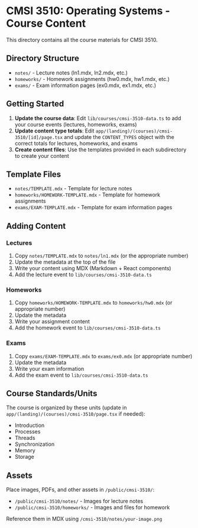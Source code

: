 # CMSI 3510: Operating Systems - Course Content

This directory contains all the course materials for CMSI 3510.

## Directory Structure

- `notes/` - Lecture notes (ln1.mdx, ln2.mdx, etc.)
- `homeworks/` - Homework assignments (hw0.mdx, hw1.mdx, etc.)
- `exams/` - Exam information pages (ex0.mdx, ex1.mdx, etc.)

## Getting Started

1. **Update the course data**: Edit `lib/courses/cmsi-3510-data.ts` to add your course events (lectures, homeworks, exams)
2. **Update content type totals**: Edit `app/(landing)/(courses)/cmsi-3510/[id]/page.tsx` and update the `CONTENT_TYPES` object with the correct totals for lectures, homeworks, and exams
3. **Create content files**: Use the templates provided in each subdirectory to create your content

## Template Files

- `notes/TEMPLATE.mdx` - Template for lecture notes
- `homeworks/HOMEWORK-TEMPLATE.mdx` - Template for homework assignments
- `exams/EXAM-TEMPLATE.mdx` - Template for exam information pages

## Adding Content

### Lectures

1. Copy `notes/TEMPLATE.mdx` to `notes/ln1.mdx` (or the appropriate number)
2. Update the metadata at the top of the file
3. Write your content using MDX (Markdown + React components)
4. Add the lecture event to `lib/courses/cmsi-3510-data.ts`

### Homeworks

1. Copy `homeworks/HOMEWORK-TEMPLATE.mdx` to `homeworks/hw0.mdx` (or appropriate number)
2. Update the metadata
3. Write your assignment content
4. Add the homework event to `lib/courses/cmsi-3510-data.ts`

### Exams

1. Copy `exams/EXAM-TEMPLATE.mdx` to `exams/ex0.mdx` (or appropriate number)
2. Update the metadata
3. Write your exam information
4. Add the exam event to `lib/courses/cmsi-3510-data.ts`

## Course Standards/Units

The course is organized by these units (update in `app/(landing)/(courses)/cmsi-3510/page.tsx` if needed):

- Introduction
- Processes
- Threads
- Synchronization
- Memory
- Storage

## Assets

Place images, PDFs, and other assets in `/public/cmsi-3510/`:

- `/public/cmsi-3510/notes/` - Images for lecture notes
- `/public/cmsi-3510/homeworks/` - Images and files for homework

Reference them in MDX using `/cmsi-3510/notes/your-image.png`
